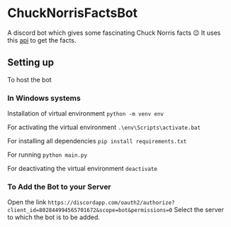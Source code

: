 # ChuckNorrisFactsBot
A discord bot which gives some fascinating Chuck Norris facts 😉
It uses this [api](https://api.chucknorris.io/) to get the facts.

## Setting up 
To host the bot

### In Windows systems
Installation of virtual environment 
```python -m venv env```

For activating the virtual environment
```.\env\Scripts\activate.bat```

For installing all dependencies
```pip install requirements.txt```

For running 
```python main.py```

For deactivating the virtual environment
```deactivate```

### To Add the Bot to your Server
Open the link 
```https://discordapp.com/oauth2/authorize?client_id=802844994565701672&scope=bot&permissions=0```
Select the server to which the bot is to be added.


